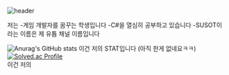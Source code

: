 ![header](https://capsule-render.vercel.app/api?type=venom&color=random&height=400&section=header&text=안녕하세요%20이찬민입니다&desc=만나서%20반갑습니다&fontSize=60&descSize=30&fontColor=999999&fontAlighY=50&)

저는
-게임 개발자를 꿈꾸는 학생입니다
-C#을 열심히 공부하고 있습니다
-SUSOT이라는 이름은 제 유튭 채널 이름입니다

![Anurag's GitHub stats](https://github-readme-stats.vercel.app/api?username=SUSOT&show_icons=true&theme=radical)
이건 저의 STAT입니다 (아직 한게 없네요ㅋㅋ)
[![Solved.ac Profile](http://mazassumnida.wtf/api/generate_badge?boj=SUSOT)](https://solved.ac/SUSOT)<br/>
이건 저의 
